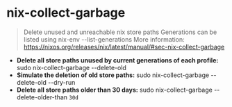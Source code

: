 # nix-collect-garbage
> Delete unused and unreachable nix store paths
> Generations can be listed using nix-env --list-generations
> More information: <https://nixos.org/releases/nix/latest/manual/#sec-nix-collect-garbage>
- **Delete all store paths unused by current generations of each profile:**
sudo nix-collect-garbage --delete-old
- **Simulate the deletion of old store paths:**
sudo nix-collect-garbage --delete-old --dry-run
- **Delete all store paths older than 30 days:**
sudo nix-collect-garbage --delete-older-than `30d`
